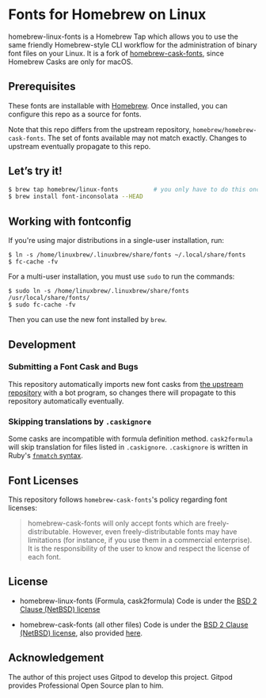 # Fonts for Homebrew on Linux

homebrew-linux-fonts is a Homebrew Tap which allows you to use the same friendly Homebrew-style CLI workflow for the administration of binary font files on your Linux.
It is a fork of [homebrew-cask-fonts](https://github.com/Caskroom/homebrew-cask-fonts), since Homebrew Casks are only for macOS.

## Prerequisites

These fonts are installable with [Homebrew](http://brew.sh).
Once installed, you can configure this repo as a source for fonts.

Note that this repo differs from the upstream repository, `homebrew/homebrew-cask-fonts`.
The set of fonts available may not match exactly.
Changes to upstream eventually propagate to this repo.

## Let’s try it!

```bash
$ brew tap homebrew/linux-fonts          # you only have to do this once!
$ brew install font-inconsolata --HEAD
```

## Working with fontconfig

If you're using major distributions in a single-user installation, run:

```
$ ln -s /home/linuxbrew/.linuxbrew/share/fonts ~/.local/share/fonts
$ fc-cache -fv
```

For a multi-user installation, you must use `sudo` to run the commands:

```
$ sudo ln -s /home/linuxbrew/.linuxbrew/share/fonts /usr/local/share/fonts/
$ sudo fc-cache -fv
```

Then you can use the new font installed by `brew`.

## Development

### Submitting a Font Cask and Bugs

This repository automatically imports new font casks from
[the upstream repository](https://github.com/homebrew/homebrew-cask-fonts/) with a bot program, so changes there
will propagate to this repository automatically eventually.

### Skipping translations by `.caskignore`

Some casks are incompatible with formula definition method.
`cask2formula` will skip translation for files listed in `.caskignore`.
`.caskignore` is written in Ruby's [`fnmatch` syntax](https://docs.ruby-lang.org/en/2.6.0/File.html#method-c-fnmatch).

## Font Licenses

This repository follows `homebrew-cask-fonts`'s policy regarding font licenses:

> homebrew-cask-fonts will only accept fonts which are freely-distributable. However, even freely-distributable fonts may have limitations (for instance, if you use them in a commercial enterprise). It is the responsibility of the user to know and respect the license of each font.

## License

- homebrew-linux-fonts (Formula, cask2formula)
    Code is under the [BSD 2 Clause (NetBSD) license](https://github.com/Homebrew/homebrew-linux-fonts/blob/master/LICENSE.2)

- homebrew-cask-fonts (all other files)
    Code is under the [BSD 2 Clause (NetBSD) license](https://github.com/Homebrew/homebrew-cask-fonts/blob/master/LICENSE),
    also provided [here](https://github.com/Homebrew/homebrew-linux-fonts/blob/master/LICENSE.1).

## Acknowledgement

The author of this project uses Gitpod to develop this project.
Gitpod provides Professional Open Source plan to him.
